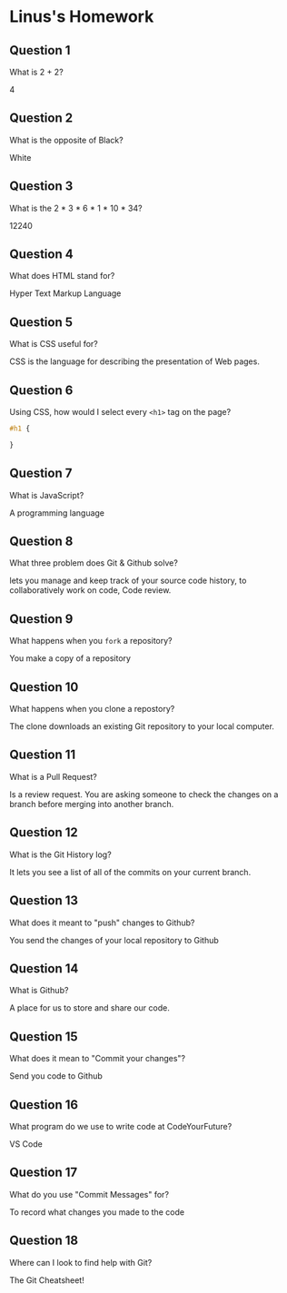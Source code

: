 # Linus's Homework

## Question 1

What is 2 + 2?

4

## Question 2

What is the opposite of Black?

White

## Question 3

What is the  2 * 3 * 6 * 1 * 10 * 34?

12240

## Question 4 

What does HTML stand for?

Hyper Text Markup Language

## Question 5

What is CSS useful for?

CSS is the language for describing the presentation of Web pages.

## Question 6

Using CSS, how would I select every `<h1>` tag on the page?

```css
#h1 {

}
```

## Question 7

What is JavaScript?

A programming language

## Question 8

What three problem does Git & Github solve?

lets you manage and keep track of your source code history, to collaboratively work on code, Code review.

## Question 9

What happens when you `fork` a repository?

You make a copy of a repository

## Question 10 

What happens when you clone a repostory?

The clone downloads an existing Git repository to your local computer.

## Question 11

What is a Pull Request?

Is a review request. You are asking someone to check the changes on a branch before merging into another branch.

## Question 12

What is the Git History log?

It lets you see a list of all of the commits on your current branch.

## Question 13

What does it meant to "push" changes to Github?

You send the changes of your local repository to Github

## Question 14

What is Github?

A place for us to store and share our code.

## Question 15

What does it mean to "Commit your changes"?

Send you code to Github

## Question 16

What program do we use to write code at CodeYourFuture?

VS Code

## Question 17

What do you use "Commit Messages" for?

To record what changes you made to the code

## Question 18

Where can I look to find help with Git?

The Git Cheatsheet!
